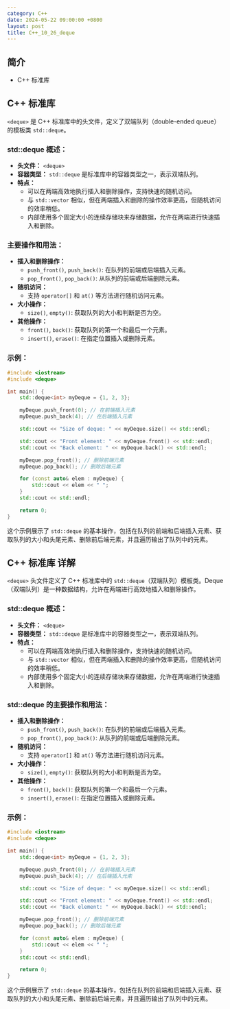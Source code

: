 ```yaml
---
category: C++
date: 2024-05-22 09:00:00 +0800
layout: post
title: C++_10_26_deque
---
```

## 简介

+ C++ <deque>标准库

## C++ <deque>标准库

`<deque>` 是 C++ 标准库中的头文件，定义了双端队列（double-ended queue）的模板类 `std::deque`。

### std::deque 概述：
- **头文件：** `<deque>`
- **容器类型：** `std::deque` 是标准库中的容器类型之一，表示双端队列。
- **特点：**
  - 可以在两端高效地执行插入和删除操作，支持快速的随机访问。
  - 与 `std::vector` 相似，但在两端插入和删除的操作效率更高，但随机访问的效率稍低。
  - 内部使用多个固定大小的连续存储块来存储数据，允许在两端进行快速插入和删除。

### 主要操作和用法：
- **插入和删除操作：**
  - `push_front()`, `push_back()`: 在队列的前端或后端插入元素。
  - `pop_front()`, `pop_back()`: 从队列的前端或后端删除元素。
- **随机访问：**
  - 支持 `operator[]` 和 `at()` 等方法进行随机访问元素。
- **大小操作：**
  - `size()`, `empty()`: 获取队列的大小和判断是否为空。
- **其他操作：**
  - `front()`, `back()`: 获取队列的第一个和最后一个元素。
  - `insert()`, `erase()`: 在指定位置插入或删除元素。

### 示例：
```cpp
#include <iostream>
#include <deque>

int main() {
    std::deque<int> myDeque = {1, 2, 3};

    myDeque.push_front(0); // 在前端插入元素
    myDeque.push_back(4); // 在后端插入元素

    std::cout << "Size of deque: " << myDeque.size() << std::endl;

    std::cout << "Front element: " << myDeque.front() << std::endl;
    std::cout << "Back element: " << myDeque.back() << std::endl;

    myDeque.pop_front(); // 删除前端元素
    myDeque.pop_back(); // 删除后端元素

    for (const auto& elem : myDeque) {
        std::cout << elem << " ";
    }
    std::cout << std::endl;

    return 0;
}
```

这个示例展示了 `std::deque` 的基本操作，包括在队列的前端和后端插入元素、获取队列的大小和头尾元素、删除前后端元素，并且遍历输出了队列中的元素。

## C++ <deque>标准库 详解

`<deque>` 头文件定义了 C++ 标准库中的 `std::deque`（双端队列）模板类。Deque（双端队列）是一种数据结构，允许在两端进行高效地插入和删除操作。

### std::deque 概述：
- **头文件：** `<deque>`
- **容器类型：** `std::deque` 是标准库中的容器类型之一，表示双端队列。
- **特点：**
  - 可以在两端高效地执行插入和删除操作，支持快速的随机访问。
  - 与 `std::vector` 相似，但在两端插入和删除的操作效率更高，但随机访问的效率稍低。
  - 内部使用多个固定大小的连续存储块来存储数据，允许在两端进行快速插入和删除。

### std::deque 的主要操作和用法：
- **插入和删除操作：**
  - `push_front()`, `push_back()`: 在队列的前端或后端插入元素。
  - `pop_front()`, `pop_back()`: 从队列的前端或后端删除元素。
- **随机访问：**
  - 支持 `operator[]` 和 `at()` 等方法进行随机访问元素。
- **大小操作：**
  - `size()`, `empty()`: 获取队列的大小和判断是否为空。
- **其他操作：**
  - `front()`, `back()`: 获取队列的第一个和最后一个元素。
  - `insert()`, `erase()`: 在指定位置插入或删除元素。

### 示例：
```cpp
#include <iostream>
#include <deque>

int main() {
    std::deque<int> myDeque = {1, 2, 3};

    myDeque.push_front(0); // 在前端插入元素
    myDeque.push_back(4); // 在后端插入元素

    std::cout << "Size of deque: " << myDeque.size() << std::endl;

    std::cout << "Front element: " << myDeque.front() << std::endl;
    std::cout << "Back element: " << myDeque.back() << std::endl;

    myDeque.pop_front(); // 删除前端元素
    myDeque.pop_back(); // 删除后端元素

    for (const auto& elem : myDeque) {
        std::cout << elem << " ";
    }
    std::cout << std::endl;

    return 0;
}
```

这个示例展示了 `std::deque` 的基本操作，包括在队列的前端和后端插入元素、获取队列的大小和头尾元素、删除前后端元素，并且遍历输出了队列中的元素。